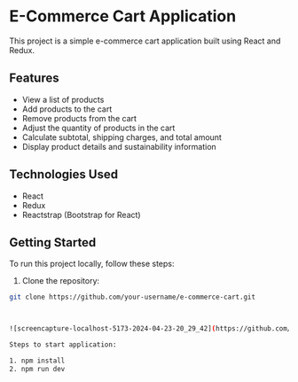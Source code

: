 
# E-Commerce Cart Application

This project is a simple e-commerce cart application built using React and Redux.

## Features

- View a list of products
- Add products to the cart
- Remove products from the cart
- Adjust the quantity of products in the cart
- Calculate subtotal, shipping charges, and total amount
- Display product details and sustainability information

## Technologies Used

- React
- Redux
- Reactstrap (Bootstrap for React)

## Getting Started

To run this project locally, follow these steps:

1. Clone the repository:

```bash
git clone https://github.com/your-username/e-commerce-cart.git



![screencapture-localhost-5173-2024-04-23-20_29_42](https://github.com/vaaluvishnu5146/BookCommerce/assets/22257731/2778501e-3414-4991-8005-3ace6753f5c8)

Steps to start application:

1. npm install
2. npm run dev
